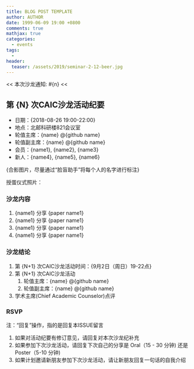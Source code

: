 ```yaml
---
title: BLOG POST TEMPLATE
author: AUTHOR
date: 1999-06-09 19:00 +0800
comments: true
mathjax: true
categories: 
  - events
tags:
  - 
header:
  teaser: /assets/2019/seminar-2-12-beer.jpg
---
```


<< 本次沙龙通知: #{n} <<

## 第 {N} 次CAIC沙龙活动纪要

- 日期：{2018-08-26 19:00-22:00}
- 地点：北邮科研楼821会议室
- 轮值主席：{name} @{github name}
- 轮值副主席：{name} @{github name}
- 会员：{name1}, {name2}, {name3}
- 新人：{name4}, {name5}, {name6}

{合影图片，尽量通过“脸盲助手”将每个人的名字进行标注}

授蛋仪式照片：

### 沙龙内容

1. {name1} 分享 {paper name1}
1. {name1} 分享 {paper name1}
1. {name1} 分享 {paper name1}
1. {name1} 分享 {paper name1}

### 沙龙结论

1. 第 {N+1} 次CAIC沙龙活动时间：{9月2日（周日）19-22点}
1. 第 {N+1} 次CAIC沙龙活动
    1. 轮值主席：{name} @{github name}
    1. 轮值副主席：{name} @{github name}
1. 学术主席(Chief Academic Counselor)点评

### RSVP

注：“回复”操作，指的是回复本ISSUE留言

1. 如果对活动纪要有修订意见，请回复对本次沙龙纪补充
1. 如果参加下次沙龙活动，请回复下次自己的分享是 Oral（15 - 30 分钟) 还是Poster（5-10 分钟)
1. 如果计划邀请新朋友参加下次沙龙活动，请让新朋友回复一句话的自我介绍
